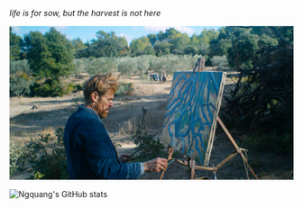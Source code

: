 *life is for sow, but the harvest is not here*

<img src="/at-eternitys-gate-body1.jpg"/>


![Ngquang's GitHub stats](https://github-readme-stats.vercel.app/api?username=ngquang&show_icons=true&theme=onedark&show_icons=true&count_private=true)

